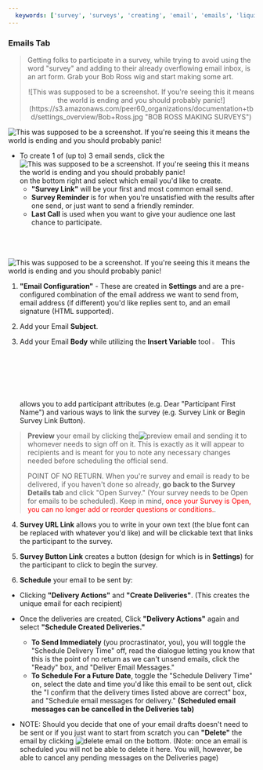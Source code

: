 ```yaml
---
  keywords: ['survey', 'surveys', 'creating', 'email', 'emails', 'liquid', 'survey link', 'heads up', 'survey link', 'reminder', 'last call', 'sending']
---
```


### Emails Tab
>Getting folks to participate in a survey, while trying to avoid using the word "survey" and adding to their already overflowing email inbox, is an art form. Grab your Bob Ross wig and start making some art. 
> <center>![This was supposed to be a screenshot. If you're seeing this it means the world is ending and you should probably panic!](https://s3.amazonaws.com/peer60_organizations/documentation+tbd/settings_overview/Bob+Ross.jpg "BOB ROSS MAKING SURVEYS")</center> 


![This was supposed to be a screenshot. If you're seeing this it means the world is ending and you should probably panic!](https://s3.amazonaws.com/peer60_organizations/documentation+tbd/survey_emails/1+emails+page+with+one+email+scheduled.png)

* To create 1 of (up to) 3 email sends, click the ![This was supposed to be a screenshot. If you're seeing this it means the world is ending and you should probably panic!](https://s3.amazonaws.com/peer60_organizations/documentation+tbd/Icons/add+email+icon.png "add email") on the bottom right and select which email you'd like to create.
	* **"Survey Link"** will be your first and most common email send.
	* **Survey Reminder** is for when you're unsatisfied with the results after one send, or just want to send a friendly reminder.
	* **Last Call** is used when you want to give your audience one last chance to participate.
	<br>
	<br>

<a id="email_configuration"></a>	
![This was supposed to be a screenshot. If you're seeing this it means the world is ending and you should probably panic!](https://s3.amazonaws.com/peer60_organizations/documentation+tbd/survey_emails/2+email+creation+page+updated.png)

1. **"Email Configuration"** - These are created in **Settings** and are a pre-configured combination of the email address we want to send from, email address (if different) you'd like replies sent to, and an email signature (HTML supported).
2. Add your Email **Subject**.

3. Add your Email **Body** while utilizing the **Insert Variable** tool <img src="https://s3.amazonaws.com/peer60_organizations/documentation+tbd/Icons/Insert+Variable.png" alt="Insert Variable Button" width="3%" height="3%">
This allows you to add participant attributes (e.g. Dear "Participant First Name") and various ways to link the survey (e.g. Survey Link or Begin Survey Link Button).
   
 >**Preview** your email by clicking the![](https://s3.amazonaws.com/peer60_organizations/documentation+tbd/Icons/preview+email.png "preview email") and sending it to whomever needs to sign off on it. This is exactly as it will appear to recipients and is meant for you to note any necessary changes needed before scheduling the official send. 
 >
 >POINT OF NO RETURN. When you're survey and email is ready to be delivered, if you haven't done so already, **go back to the Survey Details tab** and click "Open Survey." (Your survey needs to be Open for emails to be scheduled). Keep in mind, <span style="color:red">once your Survey is Open, you can no longer add or reorder questions or conditions.</span>.    
   
4. **Survey URL Link** allows you to write in your own text (the blue font can be replaced with whatever you'd like) and will be clickable text that links the participant to the survey. 

5. **Survey Button Link** creates a button (design for which is in **Settings**) for the participant to click to begin the survey.

6. **Schedule** your email to be sent by:

* Clicking **"Delivery Actions"** and **"Create Deliveries"**. (This creates the unique email for each recipient)

* Once the deliveries are created, Click **"Delivery Actions"** again and select **"Schedule Created Deliveries."**
	* **To Send Immediately** (you procrastinator, you), you will toggle the "Schedule Delivery Time" off, read the dialogue letting you know that this is the point of no return as we can't unsend emails, click the "Ready" box, and "Deliver Email Messages."
	* **To Schedule For a Future Date**, toggle the "Schedule Delivery Time" on, select the date and time you'd like this email to be sent out, click the "I confirm that the delivery times listed above are correct" box, and "Schedule email messages for delivery." **(Scheduled email messages can be cancelled in the Deliveries tab)**


*  NOTE: Should you decide that one of your email drafts doesn't need to be sent or if you just want to start from scratch you can **"Delete"** the email by clicking ![](https://s3.amazonaws.com/peer60_organizations/documentation+tbd/Icons/delete+email.png "delete email") on the bottom. (Note: once an email is scheduled you will not be able to delete it here. You will, however, be able to cancel any pending messages on the Deliveries page)

